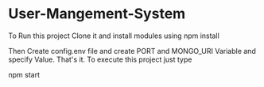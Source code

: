 # User-Mangement-System
 
To Run this project Clone it and install modules using
npm install

Then Create config.env file and create PORT and MONGO_URI Variable and specify Value. That's it. To execute this project just type

npm start

